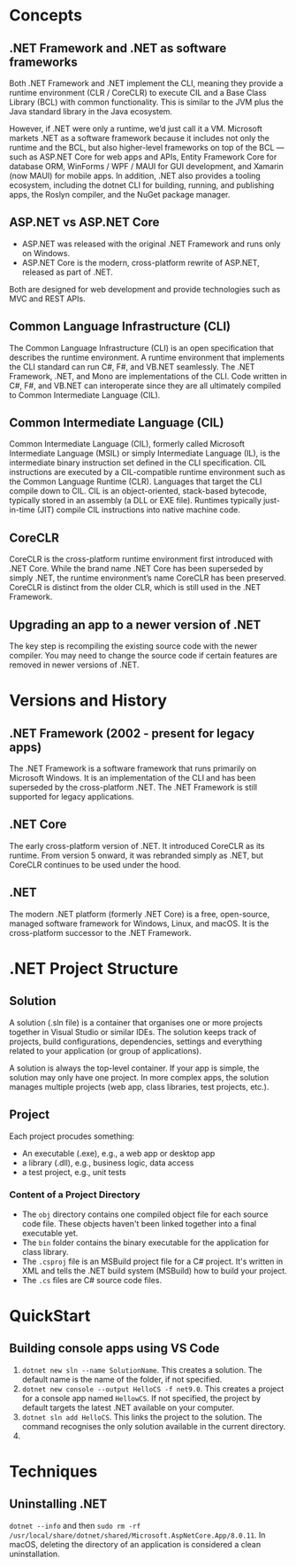 # Concepts
## .NET Framework and .NET as software frameworks
Both .NET Framework and .NET implement the CLI, meaning they provide a runtime environment (CLR / CoreCLR) to execute CIL and a Base Class Library (BCL) with common functionality. This is similar to the JVM plus the Java standard library in the Java ecosystem.

However, if .NET were only a runtime, we’d just call it a VM. Microsoft markets .NET as a software framework because it includes not only the runtime and the BCL, but also higher-level frameworks on top of the BCL — such as ASP.NET Core for web apps and APIs, Entity Framework Core for database ORM, WinForms / WPF / MAUI for GUI development, and Xamarin (now MAUI) for mobile apps. In addition, .NET also provides a tooling ecosystem, including the dotnet CLI for building, running, and publishing apps, the Roslyn compiler, and the NuGet package manager.

## ASP.NET vs ASP.NET Core
- ASP.NET was released with the original .NET Framework and runs only on Windows.
- ASP.NET Core is the modern, cross-platform rewrite of ASP.NET, released as part of .NET.

Both are designed for web development and provide technologies such as MVC and REST APIs.

## Common Language Infrastructure (CLI)
The Common Language Infrastructure (CLI) is an open specification that describes the runtime environment. A runtime environment that implements the CLI standard can run C#, F#, and VB.NET seamlessly. The .NET Framework, .NET, and Mono are implementations of the CLI. Code written in C#, F#, and VB.NET can interoperate since they are all ultimately compiled to Common Intermediate Language (CIL).

## Common Intermediate Language (CIL)
Common Intermediate Language (CIL), formerly called Microsoft Intermediate Language (MSIL) or simply Intermediate Language (IL), is the intermediate binary instruction set defined in the CLI specification. CIL instructions are executed by a CIL-compatible runtime environment such as the Common Language Runtime (CLR). Languages that target the CLI compile down to CIL. CIL is an object-oriented, stack-based bytecode, typically stored in an assembly (a DLL or EXE file). Runtimes typically just-in-time (JIT) compile CIL instructions into native machine code.

## CoreCLR
CoreCLR is the cross-platform runtime environment first introduced with .NET Core. While the brand name .NET Core has been superseded by simply .NET, the runtime environment’s name CoreCLR has been preserved. CoreCLR is distinct from the older CLR, which is still used in the .NET Framework.

## Upgrading an app to a newer version of .NET
The key step is recompiling the existing source code with the newer compiler. You may need to change the source code if certain features are removed in newer versions of .NET.

# Versions and History
## .NET Framework (2002 - present for legacy apps)
The .NET Framework is a software framework that runs primarily on Microsoft Windows. It is an implementation of the CLI and has been superseded by the cross-platform .NET. The .NET Framework is still supported for legacy applications.
## .NET Core
The early cross-platform version of .NET. It introduced CoreCLR as its runtime. From version 5 onward, it was rebranded simply as .NET, but CoreCLR continues to be used under the hood.
## .NET
The modern .NET platform (formerly .NET Core) is a free, open-source, managed software framework for Windows, Linux, and macOS. It is the cross-platform successor to the .NET Framework.

# .NET Project Structure
## Solution
A solution (.sln file) is a container that organises one or more projects together in Visual Studio or similar IDEs. The solution keeps track of projects, build configurations, dependencies, settings and everything related to your application (or group of applications).  

A solution is always the top-level container. If your app is simple, the solution may only have one project. In more complex apps, the solution manages multiple projects (web app, class libraries, test projects, etc.).

## Project
Each project procudes something:
- An executable (.exe), e.g., a web app or desktop app
- a library (.dll), e.g., business logic, data access
- a test project, e.g., unit tests

### Content of a Project Directory
- The `obj` directory contains one compiled object file for each source code file. These objects haven't been linked together into a final executable yet.
- The `bin` folder contains the binary executable for the application for class library.
- The `.csproj` file is an MSBuild project file for a C# project. It's written in XML and tells the .NET build system (MSBuild) how to build your project.
- The `.cs` files are C# source code files.

# QuickStart
## Building console apps using VS Code
1. `dotnet new sln --name SolutionName`. This creates a solution. The default name is the name of the folder, if not specified.
2. `dotnet new console --output HelloCS -f net9.0`. This creates a project for a console app named `HellowCS`. If not specified, the project by default targets the latest .NET available on your computer.
3. `dotnet sln add HelloCS`. This links the project to the solution. The command recognises the only solution available in the current directory.
4. 

# Techniques
## Uninstalling .NET
`dotnet --info` and then `sudo rm -rf /usr/local/share/dotnet/shared/Microsoft.AspNetCore.App/8.0.11`. In macOS, deleting the directory of an application is considered a clean uninstallation.